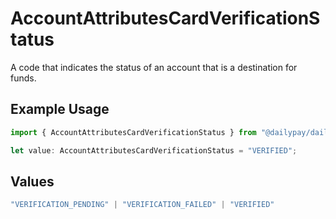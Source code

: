# AccountAttributesCardVerificationStatus

A code that indicates the status of an account that is a destination for funds.

## Example Usage

```typescript
import { AccountAttributesCardVerificationStatus } from "@dailypay/dailypay";

let value: AccountAttributesCardVerificationStatus = "VERIFIED";
```

## Values

```typescript
"VERIFICATION_PENDING" | "VERIFICATION_FAILED" | "VERIFIED"
```